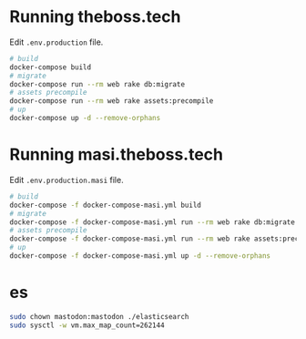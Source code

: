 # Running theboss.tech

Edit `.env.production` file.

```bash
# build
docker-compose build
# migrate
docker-compose run --rm web rake db:migrate
# assets precompile
docker-compose run --rm web rake assets:precompile
# up
docker-compose up -d --remove-orphans
```

# Running masi.theboss.tech

Edit `.env.production.masi` file.

```bash
# build
docker-compose -f docker-compose-masi.yml build
# migrate
docker-compose -f docker-compose-masi.yml run --rm web rake db:migrate
# assets precompile
docker-compose -f docker-compose-masi.yml run --rm web rake assets:precompile
# up
docker-compose -f docker-compose-masi.yml up -d --remove-orphans
```

# es

```bash
sudo chown mastodon:mastodon ./elasticsearch
sudo sysctl -w vm.max_map_count=262144
```
